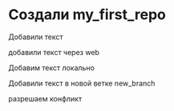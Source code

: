# Создали my_first_repo

Добавили текст

добавили текст через web 

Добавим текст локально

Добавили текст в новой ветке new_branch

разрешаем конфликт
